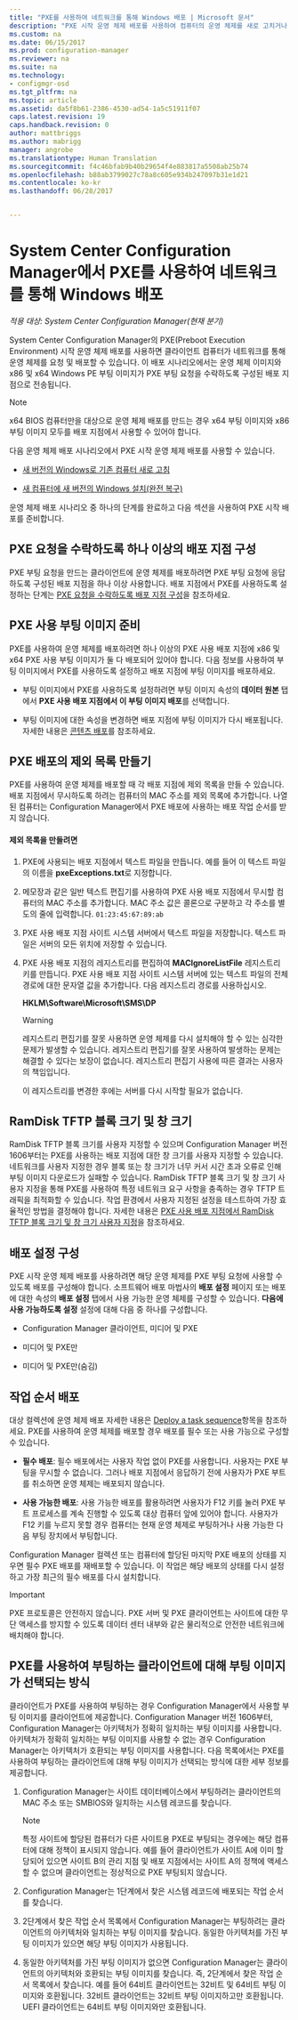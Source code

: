 ```yaml
---
title: "PXE를 사용하여 네트워크를 통해 Windows 배포 | Microsoft 문서"
description: "PXE 시작 운영 체제 배포를 사용하여 컴퓨터의 운영 체제를 새로 고치거나 새 컴퓨터에 새 버전의 Windows를 설치할 수 있습니다."
ms.custom: na
ms.date: 06/15/2017
ms.prod: configuration-manager
ms.reviewer: na
ms.suite: na
ms.technology:
- configmgr-osd
ms.tgt_pltfrm: na
ms.topic: article
ms.assetid: da5f8b61-2386-4530-ad54-1a5c51911f07
caps.latest.revision: 19
caps.handback.revision: 0
author: mattbriggs
ms.author: mabrigg
manager: angrobe
ms.translationtype: Human Translation
ms.sourcegitcommit: f4c46bfab9b40b29654f4e883817a5508ab25b74
ms.openlocfilehash: b88ab3799027c78a8c605e934b247097b31e1d21
ms.contentlocale: ko-kr
ms.lasthandoff: 06/28/2017


---
```

# <a name="use-pxe-to-deploy-windows-over-the-network-with-system-center-configuration-manager"></a>System Center Configuration Manager에서 PXE를 사용하여 네트워크를 통해 Windows 배포

*적용 대상: System Center Configuration Manager(현재 분기)*

System Center Configuration Manager의 PXE(Preboot Execution Environment) 시작 운영 체제 배포를 사용하면 클라이언트 컴퓨터가 네트워크를 통해 운영 체제를 요청 및 배포할 수 있습니다. 이 배포 시나리오에서는 운영 체제 이미지와 x86 및 x64 Windows PE 부팅 이미지가 PXE 부팅 요청을 수락하도록 구성된 배포 지점으로 전송됩니다.

> [!NOTE]  
>  x64 BIOS 컴퓨터만을 대상으로 운영 체제 배포를 만드는 경우 x64 부팅 이미지와 x86 부팅 이미지 모두를 배포 지점에서 사용할 수 있어야 합니다.

다음 운영 체제 배포 시나리오에서 PXE 시작 운영 체제 배포를 사용할 수 있습니다.

-   [새 버전의 Windows로 기존 컴퓨터 새로 고침](refresh-an-existing-computer-with-a-new-version-of-windows.md)  

-   [새 컴퓨터에 새 버전의 Windows 설치(완전 복구)](install-new-windows-version-new-computer-bare-metal.md)  

운영 체제 배포 시나리오 중 하나의 단계를 완료하고 다음 섹션을 사용하여 PXE 시작 배포를 준비합니다.

##  <a name="BKMK_Configure"></a> PXE 요청을 수락하도록 하나 이상의 배포 지점 구성
PXE 부팅 요청을 만드는 클라이언트에 운영 체제를 배포하려면 PXE 부팅 요청에 응답하도록 구성된 배포 지점을 하나 이상 사용합니다. 배포 지점에서 PXE를 사용하도록 설정하는 단계는 [PXE 요청을 수락하도록 배포 지점 구성](../get-started/prepare-site-system-roles-for-operating-system-deployments.md#BKMK_PXEDistributionPoint)을 참조하세요.

## <a name="prepare-a-pxe-enabled-boot-image"></a>PXE 사용 부팅 이미지 준비
PXE를 사용하여 운영 체제를 배포하려면 하나 이상의 PXE 사용 배포 지점에 x86 및 x64 PXE 사용 부팅 이미지가 둘 다 배포되어 있어야 합니다. 다음 정보를 사용하여 부팅 이미지에서 PXE를 사용하도록 설정하고 배포 지점에 부팅 이미지를 배포하세요.

-   부팅 이미지에서 PXE를 사용하도록 설정하려면 부팅 이미지 속성의 **데이터 원본** 탭에서 **PXE 사용 배포 지점에서 이 부팅 이미지 배포**를 선택합니다.

-   부팅 이미지에 대한 속성을 변경하면 배포 지점에 부팅 이미지가 다시 배포됩니다. 자세한 내용은 [콘텐츠 배포](../../core/servers/deploy/configure/deploy-and-manage-content.md#a-namebkmkdistributea-distribute-content)를 참조하세요.

##  <a name="BKMK_PXEExclusionList"></a> PXE 배포의 제외 목록 만들기
PXE를 사용하여 운영 체제를 배포할 때 각 배포 지점에 제외 목록을 만들 수 있습니다. 배포 지점에서 무시하도록 하려는 컴퓨터의 MAC 주소를 제외 목록에 추가합니다. 나열된 컴퓨터는 Configuration Manager에서 PXE 배포에 사용하는 배포 작업 순서를 받지 않습니다.

#### <a name="to-create-the-exclusion-list"></a>제외 목록을 만들려면

1.  PXE에 사용되는 배포 지점에서 텍스트 파일을 만듭니다. 예를 들어 이 텍스트 파일의 이름을 **pxeExceptions.txt**로 지정합니다.

2.  메모장과 같은 일반 텍스트 편집기를 사용하여 PXE 사용 배포 지점에서 무시할 컴퓨터의 MAC 주소를 추가합니다. MAC 주소 값은 콜론으로 구분하고 각 주소를 별도의 줄에 입력합니다. `01:23:45:67:89:ab`

3.  PXE 사용 배포 지점 사이트 시스템 서버에서 텍스트 파일을 저장합니다. 텍스트 파일은 서버의 모든 위치에 저장할 수 있습니다.

4.  PXE 사용 배포 지점의 레지스트리를 편집하여 **MACIgnoreListFile** 레지스트리 키를 만듭니다. PXE 사용 배포 지점 사이트 시스템 서버에 있는 텍스트 파일의 전체 경로에 대한 문자열 값을 추가합니다. 다음 레지스트리 경로를 사용하십시오.

     **HKLM\Software\Microsoft\SMS\DP**  

    > [!WARNING]  
    >  레지스트리 편집기를 잘못 사용하면 운영 체제를 다시 설치해야 할 수 있는 심각한 문제가 발생할 수 있습니다. 레지스트리 편집기를 잘못 사용하여 발생하는 문제는 해결할 수 있다는 보장이 없습니다. 레지스트리 편집기 사용에 따른 결과는 사용자의 책임입니다.

     이 레지스트리를 변경한 후에는 서버를 다시 시작할 필요가 없습니다.

##  <a name="BKMK_RamDiskTFTP"></a>RamDisk TFTP 블록 크기 및 창 크기
RamDisk TFTP 블록 크기를 사용자 지정할 수 있으며 Configuration Manager 버전 1606부터는 PXE를 사용하는 배포 지점에 대한 창 크기를 사용자 지정할 수 있습니다. 네트워크를 사용자 지정한 경우 블록 또는 창 크기가 너무 커서 시간 초과 오류로 인해 부팅 이미지 다운로드가 실패할 수 있습니다. RamDisk TFTP 블록 크기 및 창 크기 사용자 지정을 통해 PXE를 사용하여 특정 네트워크 요구 사항을 충족하는 경우 TFTP 트래픽을 최적화할 수 있습니다. 작업 환경에서 사용자 지정된 설정을 테스트하여 가장 효율적인 방법을 결정해야 합니다. 자세한 내용은 [PXE 사용 배포 지점에서 RamDisk TFTP 블록 크기 및 창 크기 사용자 지정](../get-started/prepare-site-system-roles-for-operating-system-deployments.md#BKMK_RamDiskTFTP)을 참조하세요.

## <a name="configure-deployment-settings"></a>배포 설정 구성
PXE 시작 운영 체제 배포를 사용하려면 해당 운영 체제를 PXE 부팅 요청에 사용할 수 있도록 배포를 구성해야 합니다. 소프트웨어 배포 마법사의 **배포 설정** 페이지 또는 배포에 대한 속성의 **배포 설정** 탭에서 사용 가능한 운영 체제를 구성할 수 있습니다. **다음에 사용 가능하도록 설정** 설정에 대해 다음 중 하나를 구성합니다.

-   Configuration Manager 클라이언트, 미디어 및 PXE

-   미디어 및 PXE만

-   미디어 및 PXE만(숨김)

##  <a name="BKMK_Deploy"></a> 작업 순서 배포
대상 컬렉션에 운영 체제 배포 자세한 내용은 [Deploy a task sequence](manage-task-sequences-to-automate-tasks.md#BKMK_DeployTS)항목을 참조하세요. PXE를 사용하여 운영 체제를 배포할 경우 배포를 필수 또는 사용 가능으로 구성할 수 있습니다.

-   **필수 배포**: 필수 배포에서는 사용자 작업 없이 PXE를 사용합니다. 사용자는 PXE 부팅을 무시할 수 없습니다. 그러나 배포 지점에서 응답하기 전에 사용자가 PXE 부트를 취소하면 운영 체제는 배포되지 않습니다.

-   **사용 가능한 배포**: 사용 가능한 배포를 활용하려면 사용자가 F12 키를 눌러 PXE 부트 프로세스를 계속 진행할 수 있도록 대상 컴퓨터 앞에 있어야 합니다. 사용자가 F12 키를 누르지 못할 경우 컴퓨터는 현재 운영 체제로 부팅하거나 사용 가능한 다음 부팅 장치에서 부팅합니다.

Configuration Manager 컬렉션 또는 컴퓨터에 할당된 마지막 PXE 배포의 상태를 지우면 필수 PXE 배포를 재배포할 수 있습니다. 이 작업은 해당 배포의 상태를 다시 설정하고 가장 최근의 필수 배포를 다시 설치합니다.

> [!IMPORTANT]
> PXE 프로토콜은 안전하지 않습니다. PXE 서버 및 PXE 클라이언트는 사이트에 대한 무단 액세스를 방지할 수 있도록 데이터 센터 내부와 같은 물리적으로 안전한 네트워크에 배치해야 합니다.

##  <a name="how-is-the-boot-image-selected-for-clients-booting-with-pxe"></a>PXE를 사용하여 부팅하는 클라이언트에 대해 부팅 이미지가 선택되는 방식
클라이언트가 PXE를 사용하여 부팅하는 경우 Configuration Manager에서 사용할 부팅 이미지를 클라이언트에 제공합니다. Configuration Manager 버전 1606부터, Configuration Manager는 아키텍처가 정확히 일치하는 부팅 이미지를 사용합니다. 아키텍처가 정확히 일치하는 부팅 이미지를 사용할 수 없는 경우 Configuration Manager는 아키텍처가 호환되는 부팅 이미지를 사용합니다. 다음 목록에서는 PXE를 사용하여 부팅하는 클라이언트에 대해 부팅 이미지가 선택되는 방식에 대한 세부 정보를 제공합니다.
1. Configuration Manager는 사이트 데이터베이스에서 부팅하려는 클라이언트의 MAC 주소 또는 SMBIOS와 일치하는 시스템 레코드를 찾습니다.  

    > [!NOTE]
    > 특정 사이트에 할당된 컴퓨터가 다른 사이트용 PXE로 부팅되는 경우에는 해당 컴퓨터에 대해 정책이 표시되지 않습니다. 예를 들어 클라이언트가 사이트 A에 이미 할당되어 있으면 사이트 B의 관리 지점 및 배포 지점에서는 사이트 A의 정책에 액세스할 수 없으며 클라이언트는 정상적으로 PXE 부팅되지 않습니다.

2. Configuration Manager는 1단계에서 찾은 시스템 레코드에 배포되는 작업 순서를 찾습니다.

3. 2단계에서 찾은 작업 순서 목록에서 Configuration Manager는 부팅하려는 클라이언트의 아키텍처와 일치하는 부팅 이미지를 찾습니다. 동일한 아키텍처를 가진 부팅 이미지가 있으면 해당 부팅 이미지가 사용됩니다.

4. 동일한 아키텍처를 가진 부팅 이미지가 없으면 Configuration Manager는 클라이언트의 아키텍처와 호환되는 부팅 이미지를 찾습니다. 즉, 2단계에서 찾은 작업 순서 목록에서 찾습니다. 예를 들어 64비트 클라이언트는 32비트 및 64비트 부팅 이미지와 호환됩니다. 32비트 클라이언트는 32비트 부팅 이미지하고만 호환됩니다. UEFI 클라이언트는 64비트 부팅 이미지와만 호환됩니다.

